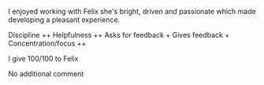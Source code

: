 I enjoyed working with Felix she's bright, driven and passionate which made developing a pleasant experience.

Discipline ++
Helpfulness ++
Asks for feedback +
Gives feedback +
Concentration/focus ++

I give 100/100 to Felix

No additional comment